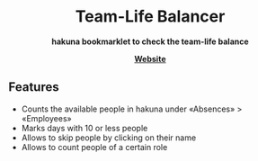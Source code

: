<div align="center">
  <h1>Team-Life Balancer</h1>
  <p>
    <b>hakuna bookmarklet to check the team-life balance</b>
  </p>
  <p>
    <b><a href="https://simonroth.github.io/hakuna-team-life-balancer/">Website</a></b>
  </p>
</div>

## Features
* Counts the available people in hakuna under «Absences» > «Employees»
* Marks days with 10 or less people
* Allows to skip people by clicking on their name
* Allows to count people of a certain role
